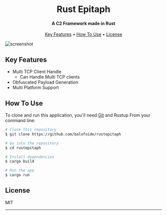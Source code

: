 
<h1 align="center">
  <br>
  Rust Epitaph
  <br>
</h1>

<h4 align="center">A C2 Framework made in Rust</h4>
<!-- 
<p align="center">
  <a href="https://badge.fury.io/js/electron-markdownify">
    <img src="https://badge.fury.io/js/electron-markdownify.svg"
         alt="Gitter">
  </a>
  <a href="https://gitter.im/amitmerchant1990/electron-markdownify"><img src="https://badges.gitter.im/amitmerchant1990/electron-markdownify.svg"></a>
  <a href="https://saythanks.io/to/bullredeyes@gmail.com">
      <img src="https://img.shields.io/badge/SayThanks.io-%E2%98%BC-1EAEDB.svg">
  </a>
  <a href="https://www.paypal.me/AmitMerchant">
    <img src="https://img.shields.io/badge/$-donate-ff69b4.svg?maxAge=2592000&amp;style=flat">
  </a>
</p> -->

<p align="center">
  <a href="#key-features">Key Features</a> •
  <a href="#how-to-use">How To Use</a> •
  <a href="#license">License</a>
</p>

![screenshot]("img/image.png")

## Key Features

* Multi TCP Client Handle
  - Can Handle Multi TCP clients 
* Obfuscated Payload Generation
* Multi Platform Support

 
## How To Use

To clone and run this application, you'll need [Git](https://git-scm.com) and Rustup From your command line:

```bash
# Clone this repository
$ git clone https://github.com/balofoide/rustepitaph

# Go into the repository
$ cd rustepitaph

# Install dependencies
$ cargo build

# Run the app
$ cargo run
```

 
## License

MIT

---

 
